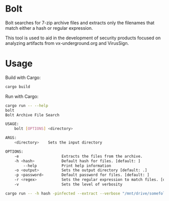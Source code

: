 # Bolt
Bolt searches for 7-zip archive files and extracts only the filenames that match either a hash or regular expression.

This tool is used to aid in the development of security products focused on analyzing artifacts from vx-underground.org and VirusSign.

# Usage
Build with Cargo:
```bash
cargo build
```

Run with Cargo:
```bash
cargo run -- --help
bolt 
Bolt Archive File Search

USAGE:
    bolt [OPTIONS] <directory>

ARGS:
    <directory>    Sets the input directory

OPTIONS:
    -e                   Extracts the files from the archive.
    -h <hash>            Default hash for files. [default: ]
        --help           Print help information
    -o <output>          Sets the output directory [default: .]
    -p <password>        Default password for files. [default: ]
    -r <regex>           Sets the regular expression to match files. [default: .*]
    -v                   Sets the level of verbosity

cargo run -- -h hash -pinfected --extract --verbose "/mnt/drive/somefolder"
```
